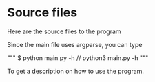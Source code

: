 # Source files

Here are the source files to the program

Since the main file uses argparse, you can type

"""
  $ python main.py -h // python3 main.py -h
"""

To get a description on how to use the program.
